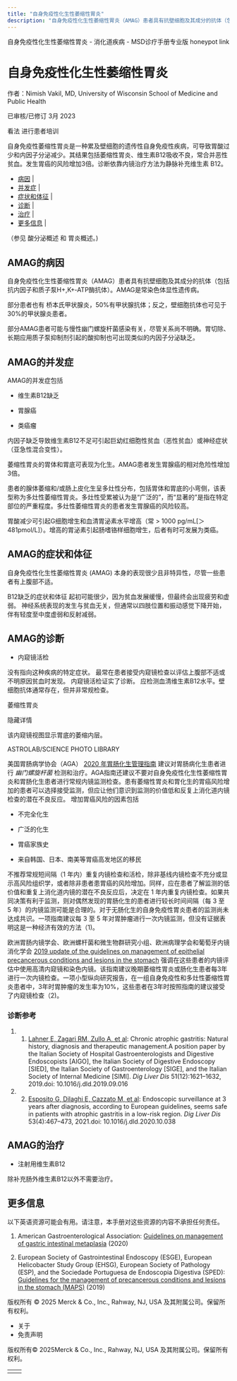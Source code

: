 ```yaml
---
title: "自身免疫性化生性萎缩性胃炎"
description: "自身免疫性化生性萎缩性胃炎（AMAG）患者具有抗壁细胞及其成分的抗体（包括抗内因子和质子泵H+,K+‑ATP酶抗体）。AMAG是常染色体显性遗传病。"
---
```


﻿自身免疫性化生性萎缩性胃炎 \- 消化道疾病 \- MSD诊疗手册专业版 honeypot link

# 自身免疫性化生性萎缩性胃炎

作者：Nimish Vakil, MD, University of Wisconsin School of Medicine and Public Health

已审核/已修订 3月 2023

看法 进行患者培训

自身免疫性萎缩性胃炎是一种累及壁细胞的遗传性自身免疫性疾病，可导致胃酸过少和内因子分泌减少。其结果包括萎缩性胃炎、维生素B12吸收不良，常合并恶性贫血。发生胃癌的风险增加3倍。诊断依靠内镜治疗方法为静脉补充维生素 B12。

- [病因](#病因_v54074359_zh) \|
- [并发症](#并发症_v54074367_zh) \|
- [症状和体征](#症状和体征_v54074386_zh) \|
- [诊断](#诊断_v45714238_zh) \|
- [治疗](#治疗_v45714246_zh) \|
- [更多信息](#更多信息_v45714252_zh) \|

（参见 酸分泌概述 和 胃炎概述。)

## AMAG的病因

自身免疫性化生性萎缩性胃炎（AMAG）患者具有抗壁细胞及其成分的抗体（包括抗内因子和质子泵H+,K+‑ATP酶抗体）。AMAG是常染色体显性遗传病。

部分患者也有 桥本氏甲状腺炎，50%有甲状腺抗体；反之，壁细胞抗体也可见于30%的甲状腺炎患者。

部分AMAG患者可能与慢性幽门螺旋杆菌感染有关，尽管关系尚不明确。胃切除、长期应用质子泵抑制剂引起的酸抑制也可出现类似的内因子分泌缺乏。

## AMAG的并发症

AMAG的并发症包括

- 维生素B12缺乏

- 胃腺癌

- 类癌瘤


内因子缺乏导致维生素B12不足可引起巨幼红细胞性贫血（恶性贫血）或神经症状（亚急性混合变性）。

萎缩性胃炎的胃体和胃底可表现为化生。AMAG患者发生胃腺癌的相对危险性增加3倍。

患者的腺体萎缩和/或肠上皮化生呈多灶性分布，包括胃体和胃底的小弯侧，该表型称为多灶性萎缩性胃炎。多灶性受累被认为是“广泛的”，而“显著的”是指在特定部位的严重程度。多灶性萎缩性胃炎的患者发生胃腺癌的风险较高。

胃酸减少可引起G细胞增生和血清胃泌素水平增高（常 > 1000 pg/mL\[＞481pmol/L\]）。增高的胃泌素引起肠嗜铬样细胞增生，后者有时可发展为类癌。

## AMAG的症状和体征

自身免疫性化生性萎缩性胃炎 (AMAG) 本身的表现很少且非特异性，尽管一些患者有上腹部不适。

B12缺乏的症状和体征 起初可能很少，因为贫血发展缓慢，但最终会出现疲劳和虚弱。 神经系统表现的发生与贫血无关，但通常以四肢位置和振动感觉下降开始，伴有轻度至中度虚弱和反射减弱。

## AMAG的诊断

- 内窥镜活检


没有指向这种疾病的特定症状。 最常在患者接受内窥镜检查以评估上腹部不适或不明原因贫血时发现。 内窥镜活检证实了诊断。 应检测血清维生素B12水平。壁细胞抗体通常存在，但并非常规检查。

萎缩性胃炎



隐藏详情

该内窥镜视图显示胃底的萎缩内层。

ASTROLAB/SCIENCE PHOTO LIBRARY

美国胃肠病学协会（AGA） [2020 年胃肠化生管理指南](https://www.ncbi.nlm.nih.gov/pmc/articles/PMC7340330/) 建议对胃肠病化生患者进行 _幽门螺旋杆菌_ 检测和治疗。AGA指南还建议不要对自身免疫性化生性萎缩性胃炎和胃肠化生患者进行常规内镜监测检查。患有萎缩性胃炎和胃化生的胃癌风险增加的患者可以选择接受监测，但应让他们意识到监测的价值低和反复上消化道内镜检查的潜在不良反应。 增加胃癌风险的因素包括

- 不完全化生

- 广泛的化生

- 胃癌家族史

- 来自韩国、日本、南美等胃癌高发地区的移民


不推荐常规短间隔（1 年内）重复内镜检查和活检，除非基线内镜检查不充分或显示高风险组织学，或者除非患者患胃癌的风险增加。同样，应在患者了解监测的低价值和重复上消化道内镜的潜在不良反应后，决定在 1 年内重复内镜检查。如果共同决策有利于监测，则对偶然发现的胃肠化生的患者进行较长时间间隔（每 3 至 5 年）的内镜监测可能是合理的。对于无肠化生的自身免疫性胃炎患者的监测尚未达成共识。一项指南建议每 3 至 5 年对胃肿瘤进行一次内镜监测，但没有证据表明这是一种经济有效的方法（1)。

欧洲胃肠内镜学会、欧洲螺杆菌和微生物群研究小组、欧洲病理学会和葡萄牙内镜消化学会 [2019 update of the guidelines on management of epithelial precancerous conditions and lesions in the stomach](https://www.esge.com/management-of-epithelial-precancerous-conditions-and-lesions-in-the-stomach-maps-ii-esge-esp-sped-guideline-update-2019/) 强调在这些患者的内镜评估中使用高清内窥镜和染色内镜。该指南建议晚期萎缩性胃炎或肠化生患者每3年进行一次内镜检查。一项小型纵向研究报告，在一组自身免疫性和多灶性萎缩性胃炎患者中，3年时胃肿瘤的发生率为10%，这些患者在3年时按照指南的建议接受了内窥镜检查（2)。

### 诊断参考

1. 1. [Lahner E, Zagari RM, Zullo A, et al](https://pubmed.ncbi.nlm.nih.gov/31635944/): Chronic atrophic gastritis: Natural history, diagnosis and therapeutic management.A position paper by the Italian Society of Hospital Gastroenterologists and Digestive Endoscopists \[AIGO\], the Italian Society of Digestive Endoscopy \[SIED\], the Italian Society of Gastroenterology \[SIGE\], and the Italian Society of Internal Medicine \[SIMI\]. _Dig Liver Dis_ 51(12):1621–1632, 2019.doi: 10.1016/j.dld.2019.09.016

2. 2. [Esposito G, Dilaghi E, Cazzato M, et al](https://pubmed.ncbi.nlm.nih.gov/33199230/): Endoscopic surveillance at 3 years after diagnosis, according to European guidelines, seems safe in patients with atrophic gastritis in a low-risk region. _Dig Liver Dis_ 53(4):467–473, 2021.doi: 10.1016/j.dld.2020.10.038


## AMAG的治疗

- 注射用维生素B12


除补充肠外维生素B12以外不需要治疗。

## 更多信息

以下英语资源可能会有用。请注意，本手册对这些资源的内容不承担任何责任。

1. American Gastroenterological Association: [Guidelines on management of gastric intestinal metaplasia](https://www.ncbi.nlm.nih.gov/pmc/articles/PMC7340330/) (2020)

2. European Society of Gastrointestinal Endoscopy (ESGE), European Helicobacter Study Group (EHSG), European Society of Pathology (ESP), and the Sociedade Portuguesa de Endoscopia Digestiva (SPED): [Guidelines for the management of precancerous conditions and lesions in the stomach (MAPS)](https://www.esge.com/management-of-epithelial-precancerous-conditions-and-lesions-in-the-stomach-maps-ii-esge-esp-sped-guideline-update-2019/) (2019)




版权所有 © 2025
Merck & Co., Inc., Rahway, NJ, USA 及其附属公司。保留所有权利。

- 关于
- 免责声明

版权所有© 2025Merck & Co., Inc., Rahway, NJ, USA 及其附属公司。保留所有权利。

|     |     |
| --- | --- |
|  |  |